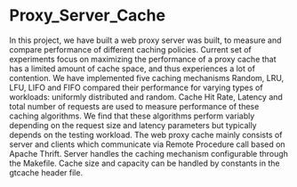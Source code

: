 # Proxy_Server_Cache
In this project, we have built a web proxy server was built, to measure and compare performance of different caching policies. Current set of experiments focus on maximizing the performance of a proxy cache that has a limited amount of cache space, and thus experiences a lot of contention. We have implemented five caching mechanisms Random, LRU, LFU, LIFO and FIFO compared their performance for varying types of workloads: uniformly distributed and random. Cache Hit Rate, Latency and total number of requests are used to measure performance of these caching algorithms. We find that these algorithms perform variably depending on the request size and latency parameters but typically depends on the testing workload. The web proxy cache mainly consists of server and clients which communicate via Remote Procedure call based on Apache Thrift. Server handles the caching mechanism configurable through the Makefile. Cache size and capacity can be handled by constants in the gtcache header file.
